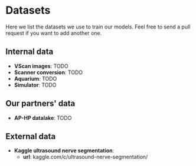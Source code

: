 # Datasets

Here we list the datasets we use to train our models. Feel free to send a pull request if you want to add another one.

## Internal data

* **VScan images**: TODO
* **Scanner conversion**: TODO
* **Aquarium**: TODO
* **Simulator**: TODO

## Our partners' data

* **AP-HP datalake**: TODO

## External data

* **Kaggle ultrasound nerve segmentation**: 
  * **url**: kaggle.com/c/ultrasound-nerve-segmentation/





